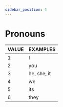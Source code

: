 ```yaml
---
sidebar_position: 4
---
```


# Pronouns

| VALUE 	| EXAMPLES    	|
|-------	|-------------	|
| 1     	| I           	|
| 2     	| you         	|
| 3     	| he, she, it 	|
| 4     	| we          	|
| 5     	| its         	|
| 6     	| they        	|